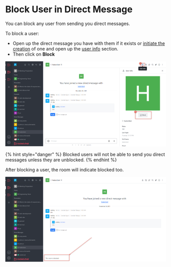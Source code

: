 # Block User in Direct Message

You can block any user from sending you direct messages.

To block a user:

* Open up the direct message you have with them if it exists or [initiate the creation](../create-a-new-direct-message-1-1.md) of one and open up the [user info](view-user-info.md) section.
* Then click on **Block**

![](<../../../../../.gitbook/assets/image (639).png>)

{% hint style="danger" %}
Blocked users will not be able to send you direct messages unless they are unblocked.
{% endhint %}

After blocking a user, the room will indicate blocked too.

![](<../../../../../.gitbook/assets/image (681).png>)
